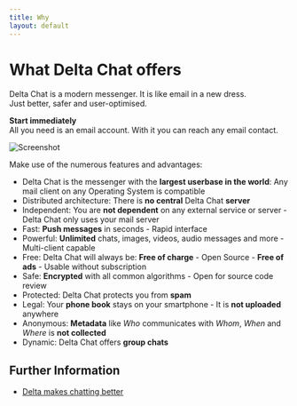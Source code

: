 ```yaml
---
title: Why
layout: default
---
```


# What Delta Chat offers

Delta Chat is a modern messenger. It is like email in a new dress. <br>Just better, safer and user-optimised.

**Start immediately** <br> All you need is an email account. With it you can reach any email contact.

![Screenshot](../assets/features/start-img4.png)

Make use of the numerous features and advantages:

- Delta Chat is the messenger with the **largest userbase in the world**: Any mail client on any Operating System is compatible
- Distributed architecture: There is **no central** Delta Chat **server**
- Independent: You are **not dependent** on any external service or server - Delta Chat only uses your mail server
- Fast: **Push messages** in seconds - Rapid interface
- Powerful: **Unlimited** chats, images, videos, audio messages and more - Multi-client capable
- Free: Delta Chat will always be: **Free of charge** - Open Source - **Free of ads** - Usable without subscription
- Safe: **Encrypted** with all common algorithms - Open for source code review
- Protected: Delta Chat protects you from **spam**
- Legal: Your **phone book** stays on your smartphone - It is **not uploaded** anywhere
- Anonymous: **Metadata** like _Who_ communicates with _Whom_, _When_ and _Where_ is **not collected**
- Dynamic: Delta Chat offers **group chats**

## Further Information

- [Delta makes chatting better](delta-makes-chatting-better)
